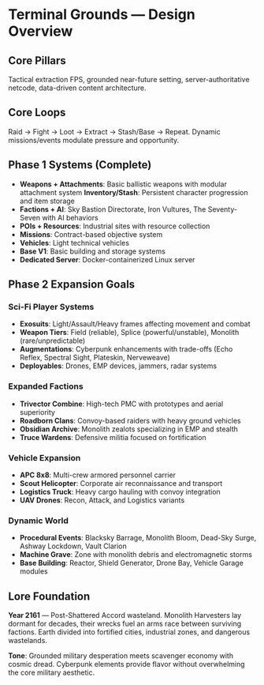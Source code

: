 # Terminal Grounds — Design Overview

## Core Pillars
Tactical extraction FPS, grounded near-future setting, server-authoritative netcode, data-driven content architecture.

## Core Loops
Raid → Fight → Loot → Extract → Stash/Base → Repeat. Dynamic missions/events modulate pressure and opportunity.

## Phase 1 Systems (Complete)
- **Weapons + Attachments**: Basic ballistic weapons with modular attachment system
**Inventory/Stash**: Persistent character progression and item storage
- **Factions + AI**: Sky Bastion Directorate, Iron Vultures, The Seventy-Seven with AI behaviors
- **POIs + Resources**: Industrial sites with resource collection
- **Missions**: Contract-based objective system
- **Vehicles**: Light technical vehicles
- **Base V1**: Basic building and storage systems
- **Dedicated Server**: Docker-containerized Linux server

## Phase 2 Expansion Goals

### Sci-Fi Player Systems
- **Exosuits**: Light/Assault/Heavy frames affecting movement and combat
- **Weapon Tiers**: Field (reliable), Splice (powerful/unstable), Monolith (rare/unpredictable)
- **Augmentations**: Cyberpunk enhancements with trade-offs (Echo Reflex, Spectral Sight, Plateskin, Nerveweave)
- **Deployables**: Drones, EMP devices, jammers, radar systems

### Expanded Factions
- **Trivector Combine**: High-tech PMC with prototypes and aerial superiority
- **Roadborn Clans**: Convoy-based raiders with heavy ground vehicles  
- **Obsidian Archive**: Monolith zealots specializing in EMP and stealth
- **Truce Wardens**: Defensive militia focused on fortification

### Vehicle Expansion
- **APC 8x8**: Multi-crew armored personnel carrier
- **Scout Helicopter**: Corporate air reconnaissance and transport
- **Logistics Truck**: Heavy cargo hauling with convoy integration
- **UAV Drones**: Recon, Attack, and Logistics variants

### Dynamic World

- **Procedural Events**: Blacksky Barrage, Monolith Bloom, Dead-Sky Surge, Ashway Lockdown, Vault Clarion
- **Machine Grave**: Zone with monolith debris and electromagnetic storms
- **Base Building**: Reactor, Shield Generator, Drone Bay, Vehicle Garage modules

## Lore Foundation

**Year 2161** — Post-Shattered Accord wasteland. Monolith Harvesters lay dormant for decades, their wrecks fuel an arms race between surviving factions. Earth divided into fortified cities, industrial zones, and dangerous wastelands.

**Tone**: Grounded military desperation meets scavenger economy with cosmic dread. Cyberpunk elements provide flavor without overwhelming the core military aesthetic.
